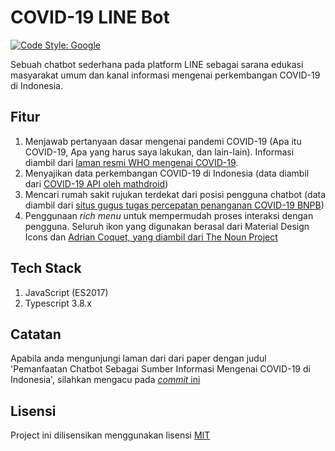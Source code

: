 # COVID-19 LINE Bot

[![Code Style: Google](https://img.shields.io/badge/code%20style-google-blueviolet.svg)](https://github.com/google/gts)

Sebuah chatbot sederhana pada platform LINE sebagai sarana edukasi masyarakat umum dan kanal informasi mengenai perkembangan COVID-19 di Indonesia.

## Fitur

1. Menjawab pertanyaan dasar mengenai pandemi COVID-19 (Apa itu COVID-19, Apa yang harus saya lakukan, dan lain-lain). Informasi diambil dari [laman resmi WHO mengenai COVID-19](https://www.who.int/emergencies/diseases/novel-coronavirus-2019/question-and-answers-hub/q-a-detail/q-a-coronaviruses).
2. Menyajikan data perkembangan COVID-19 di Indonesia (data diambil dari [COVID-19 API oleh mathdroid](https://github.com/mathdroid/covid-19-api))
3. Mencari rumah sakit rujukan terdekat dari posisi pengguna chatbot (data diambil dari [situs gugus tugas percepatan penanganan COVID-19 BNPB](https://bnpb-inacovid19.hub.arcgis.com/))
4. Penggunaan _rich menu_ untuk mempermudah proses interaksi dengan pengguna. Seluruh ikon yang digunakan berasal dari Material Design Icons dan [Adrian Coquet, yang diambil dari The Noun Project](https://thenounproject.com/)

## Tech Stack

1. JavaScript (ES2017)
2. Typescript 3.8.x

## Catatan

Apabila anda mengunjungi laman dari dari paper dengan judul 'Pemanfaatan Chatbot Sebagai Sumber Informasi Mengenai COVID-19 di Indonesia', silahkan mengacu pada [_commit_ ini](https://github.com/Namchee/COVID-19-LINE-Bot/tree/9a1e6b557992c050351d1a1458da97b4ab785ed2)

## Lisensi

Project ini dilisensikan menggunakan lisensi [MIT](LICENSE)
